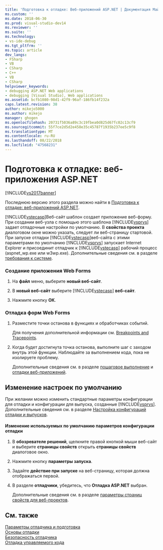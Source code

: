 ```yaml
---
title: 'Подготовка к отладке: Веб-приложений ASP.NET | Документация Майкрософт'
ms.custom: ''
ms.date: 2018-06-30
ms.prod: visual-studio-dev14
ms.reviewer: ''
ms.suite: ''
ms.technology:
- vs-ide-debug
ms.tgt_pltfrm: ''
ms.topic: article
dev_langs:
- FSharp
- VB
- CSharp
- C++
- VB
- CSharp
helpviewer_keywords:
- debugging ASP.NET Web applications
- debugging [Visual Studio], Web applications
ms.assetid: bcfb1080-98d1-42f9-96af-186fb14f232a
caps.latest.revision: 38
author: mikejo5000
ms.author: mikejo
manager: ghogen
ms.openlocfilehash: 20731f5036a89c3c19fbea0d825d67fc02c13cf9
ms.sourcegitcommit: 55f7ce2d5d2e458e35c45787f1935b237ee5c9f8
ms.translationtype: MT
ms.contentlocale: ru-RU
ms.lasthandoff: 08/22/2018
ms.locfileid: "47568231"
---
```

# <a name="debugging-preparation-aspnet-web-applications"></a>Подготовка к отладке: веб-приложения ASP.NET
[!INCLUDE[vs2017banner](../includes/vs2017banner.md)]

Последнюю версию этого раздела можно найти в [Подготовка к отладке: веб-приложений ASP.NET](https://docs.microsoft.com/visualstudio/debugger/debugging-preparation-aspnet-web-applications).  
  
[!INCLUDE[vstecasp](../includes/vstecasp-md.md)]Веб-сайт шаблон создает приложение веб-форму. При создании веб-узла с помощью этого шаблона [!INCLUDE[vsprvs](../includes/vsprvs-md.md)] задает отладочные настройки по умолчанию. В **свойства проекта** диалоговом окне можно указать, следует ли веб-страницу стартовой. При запуске отладки [!INCLUDE[vstecasp](../includes/vstecasp-md.md)]веб-сайта с этими параметрами по умолчанию [!INCLUDE[vsprvs](../includes/vsprvs-md.md)] запускает Internet Explorer и присоединит отладчик к [!INCLUDE[vstecasp](../includes/vstecasp-md.md)] рабочий процесс (aspnet_wp.exe или w3wp.exe). Дополнительные сведения см. в разделе [требования к системе](../debugger/aspnet-debugging-system-requirements.md).  
  
### <a name="to-create-a-web-forms-application"></a>Создание приложения Web Forms  
  
1.  На **файл** меню, выберите **новый веб-сайт**.  
  
2.  В **новый веб-сайт** выберите [!INCLUDE[vstecasp](../includes/vstecasp-md.md)] **веб-сайт**.  
  
3.  Нажмите кнопку **ОК**.  
  
### <a name="to-debug-your-web-form"></a>Отладка форм Web Forms  
  
1.  Разместите точки останова в функциях и обработчиках событий.  
  
     Для получения дополнительной информации см. [Breakpoints and Tracepoints](http://msdn.microsoft.com/en-us/fe4eedc1-71aa-4928-962f-0912c334d583).  
  
2.  Когда будет достигнута точка останова, выполните шаг с заходом внутрь этой функции. Наблюдайте за выполнением кода, пока не изолируете проблему.  
  
     Дополнительные сведения см. в разделе [пошаговое выполнение](http://msdn.microsoft.com/en-us/8791dac9-64d1-4bb9-b59e-8d59af1833f9) и [отладки веб-приложений](../debugger/debugging-web-applications-and-script.md).  
  
## <a name="changing-default-configurations"></a>Изменение настроек по умолчанию  
 При желании можно изменить стандартные параметры конфигурации для отладки и конфигурации для выпуска, созданные [!INCLUDE[vsprvs](../includes/vsprvs-md.md)]. Дополнительные сведения см. в разделе [Настройка конфигураций отладки и выпусков](../debugger/how-to-set-debug-and-release-configurations.md).  
  
#### <a name="to-change-the-default-debug-configuration"></a>Изменение используемых по умолчанию параметров конфигурации отладки  
  
1.  В **обозревателе решений**, щелкните правой кнопкой мыши веб-сайт и выберите **страницы свойств** открыть **страницы свойств** диалоговое окно.  
  
2.  Нажмите кнопку **параметры запуска**.  
  
3.  Задайте **действие при запуске** на веб-страницу, которая должна отображаться первой.  
  
4.  В разделе **отладчики**, убедитесь, что **Отладка ASP.NET** выбран.  
  
     Дополнительные сведения см. в разделе [параметры страниц свойств для веб-проектов](../debugger/property-pages-settings-for-web-projects.md).  
  
## <a name="see-also"></a>См. также  
 [Параметры отладчика и подготовка](../debugger/debugger-settings-and-preparation.md)   
 [Основы отладки](../debugger/debugger-basics.md)   
 [Безопасность отладчика](../debugger/debugger-security.md)   
 [Отладка управляемого кода](../debugger/debugging-managed-code.md)



